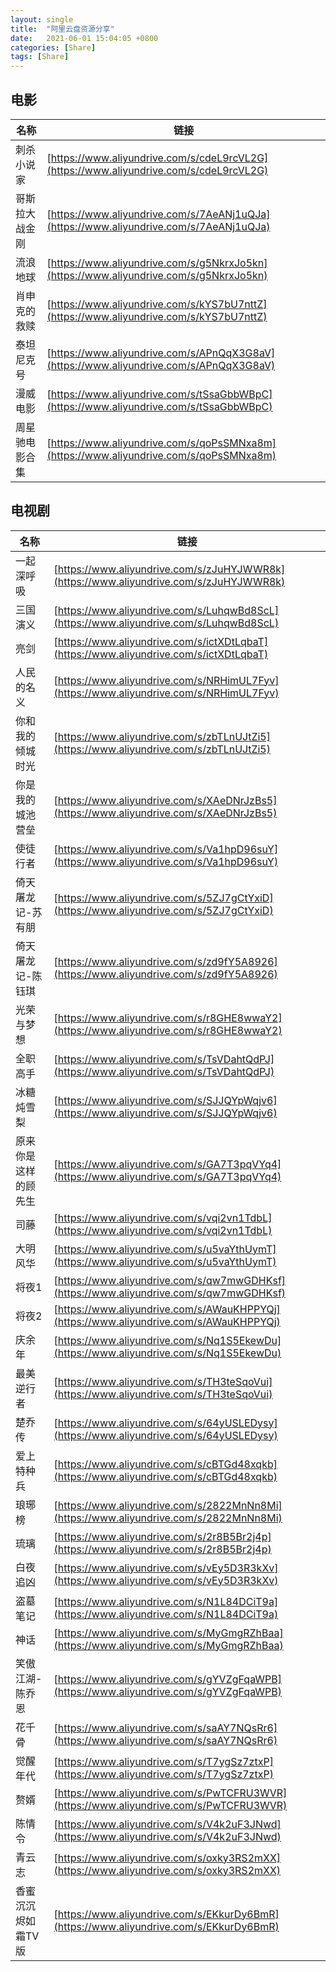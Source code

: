 ```yaml
---
layout: single
title:  "阿里云盘资源分享"
date:   2021-06-01 15:04:05 +0800
categories: [Share]
tags: [Share]
---
```


## 电影

| 名称 | 链接 |
| --- | --- |
| 刺杀小说家 | [https://www.aliyundrive.com/s/cdeL9rcVL2G](https://www.aliyundrive.com/s/cdeL9rcVL2G) |
| 哥斯拉大战金刚 | [https://www.aliyundrive.com/s/7AeANj1uQJa](https://www.aliyundrive.com/s/7AeANj1uQJa) |
| 流浪地球 | [https://www.aliyundrive.com/s/g5NkrxJo5kn](https://www.aliyundrive.com/s/g5NkrxJo5kn) |
| 肖申克的救赎 | [https://www.aliyundrive.com/s/kYS7bU7nttZ](https://www.aliyundrive.com/s/kYS7bU7nttZ) |
| 泰坦尼克号 | [https://www.aliyundrive.com/s/APnQqX3G8aV](https://www.aliyundrive.com/s/APnQqX3G8aV) |
| 漫威电影 | [https://www.aliyundrive.com/s/tSsaGbbWBpC](https://www.aliyundrive.com/s/tSsaGbbWBpC) |
| 周星驰电影合集 | [https://www.aliyundrive.com/s/qoPsSMNxa8m](https://www.aliyundrive.com/s/qoPsSMNxa8m) |

## 电视剧

| 名称 | 链接 |
| --- | --- |
| 一起深呼吸 | [https://www.aliyundrive.com/s/zJuHYJWWR8k](https://www.aliyundrive.com/s/zJuHYJWWR8k) |
| 三国演义 | [https://www.aliyundrive.com/s/LuhqwBd8ScL](https://www.aliyundrive.com/s/LuhqwBd8ScL) |
| 亮剑 | [https://www.aliyundrive.com/s/ictXDtLqbaT](https://www.aliyundrive.com/s/ictXDtLqbaT) |
| 人民的名义 | [https://www.aliyundrive.com/s/NRHimUL7Fyv](https://www.aliyundrive.com/s/NRHimUL7Fyv) |
| 你和我的倾城时光 | [https://www.aliyundrive.com/s/zbTLnUJtZi5](https://www.aliyundrive.com/s/zbTLnUJtZi5) |
| 你是我的城池营垒 | [https://www.aliyundrive.com/s/XAeDNrJzBs5](https://www.aliyundrive.com/s/XAeDNrJzBs5) |
| 使徒行者 | [https://www.aliyundrive.com/s/Va1hpD96suY](https://www.aliyundrive.com/s/Va1hpD96suY) |
| 倚天屠龙记-苏有朋 | [https://www.aliyundrive.com/s/5ZJ7gCtYxiD](https://www.aliyundrive.com/s/5ZJ7gCtYxiD) |
| 倚天屠龙记-陈钰琪 | [https://www.aliyundrive.com/s/zd9fY5A8926](https://www.aliyundrive.com/s/zd9fY5A8926) |
| 光荣与梦想 | [https://www.aliyundrive.com/s/r8GHE8wwaY2](https://www.aliyundrive.com/s/r8GHE8wwaY2) |
| 全职高手 | [https://www.aliyundrive.com/s/TsVDahtQdPJ](https://www.aliyundrive.com/s/TsVDahtQdPJ) |
| 冰糖炖雪梨 | [https://www.aliyundrive.com/s/SJJQYpWqjv6](https://www.aliyundrive.com/s/SJJQYpWqjv6) |
| 原来你是这样的顾先生 | [https://www.aliyundrive.com/s/GA7T3pqVYq4](https://www.aliyundrive.com/s/GA7T3pqVYq4) |
| 司藤 | [https://www.aliyundrive.com/s/vqi2vn1TdbL](https://www.aliyundrive.com/s/vqi2vn1TdbL) |
| 大明风华 | [https://www.aliyundrive.com/s/u5vaYthUymT](https://www.aliyundrive.com/s/u5vaYthUymT) |
| 将夜1 | [https://www.aliyundrive.com/s/qw7mwGDHKsf](https://www.aliyundrive.com/s/qw7mwGDHKsf) |
| 将夜2 | [https://www.aliyundrive.com/s/AWauKHPPYQj](https://www.aliyundrive.com/s/AWauKHPPYQj) |
| 庆余年 | [https://www.aliyundrive.com/s/Nq1S5EkewDu](https://www.aliyundrive.com/s/Nq1S5EkewDu) |
| 最美逆行者 | [https://www.aliyundrive.com/s/TH3teSqoVui](https://www.aliyundrive.com/s/TH3teSqoVui) |
| 楚乔传 | [https://www.aliyundrive.com/s/64yUSLEDysy](https://www.aliyundrive.com/s/64yUSLEDysy) |
| 爱上特种兵 | [https://www.aliyundrive.com/s/cBTGd48xqkb](https://www.aliyundrive.com/s/cBTGd48xqkb) |
| 琅琊榜 | [https://www.aliyundrive.com/s/2822MnNn8Mi](https://www.aliyundrive.com/s/2822MnNn8Mi) |
| 琉璃 | [https://www.aliyundrive.com/s/2r8B5Br2j4p](https://www.aliyundrive.com/s/2r8B5Br2j4p) |
| 白夜追凶 | [https://www.aliyundrive.com/s/vEy5D3R3kXv](https://www.aliyundrive.com/s/vEy5D3R3kXv) |
| 盗墓笔记 | [https://www.aliyundrive.com/s/N1L84DCiT9a](https://www.aliyundrive.com/s/N1L84DCiT9a) |
| 神话 | [https://www.aliyundrive.com/s/MyGmgRZhBaa](https://www.aliyundrive.com/s/MyGmgRZhBaa) |
| 笑傲江湖-陈乔恩 | [https://www.aliyundrive.com/s/gYVZgFqaWPB](https://www.aliyundrive.com/s/gYVZgFqaWPB) |
| 花千骨 | [https://www.aliyundrive.com/s/saAY7NQsRr6](https://www.aliyundrive.com/s/saAY7NQsRr6) |
| 觉醒年代 | [https://www.aliyundrive.com/s/T7ygSz7ztxP](https://www.aliyundrive.com/s/T7ygSz7ztxP) |
| 赘婿 | [https://www.aliyundrive.com/s/PwTCFRU3WVR](https://www.aliyundrive.com/s/PwTCFRU3WVR) |
| 陈情令 | [https://www.aliyundrive.com/s/V4k2uF3JNwd](https://www.aliyundrive.com/s/V4k2uF3JNwd) |
| 青云志 | [https://www.aliyundrive.com/s/oxky3RS2mXX](https://www.aliyundrive.com/s/oxky3RS2mXX) |
| 香蜜沉沉烬如霜TV版 | [https://www.aliyundrive.com/s/EKkurDy6BmR](https://www.aliyundrive.com/s/EKkurDy6BmR) |
